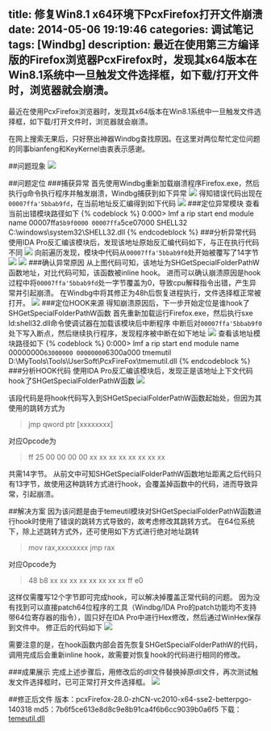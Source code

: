title: 修复Win8.1 x64环境下PcxFirefox打开文件崩溃
date: 2014-05-06 19:19:46
categories: 调试笔记
tags: [Windbg]
description: 最近在使用第三方编译版的Firefox浏览器PcxFirefox时，发现其x64版本在Win8.1系统中一旦触发文件选择框，如下载/打开文件时，浏览器就会崩溃。
---

最近在使用PcxFirefox浏览器时，发现其x64版本在Win8.1系统中一旦触发文件选择框，如下载/打开文件时，浏览器就会崩溃。

在网上搜索无果后，只好祭出神器Windbg查找原因。在这里对两位帮忙定位问题的同事bianfeng和KeyKernel由衷表示感谢。
<!-- more -->

##问题现象
![](http://smvirus.com/img/blog/repair-pcxfirefox-crash-in-win81-x64-environment/crash.jpg)

##问题定位
###捕获异常
首先使用Windbg重新加载崩溃程序Firefox.exe，然后执行g命令执行程序并触发崩溃，Windbg捕获到如下异常
![](http://smvirus.com/img/blog/repair-pcxfirefox-crash-in-win81-x64-environment/windbg_crash.jpg)
得知错误代码出现在`00007ffa'5bbab9fd`，在当前地址反汇编得到如下代码
![](http://smvirus.com/img/blog/repair-pcxfirefox-crash-in-win81-x64-environment/u-rip.jpg)
###定位异常模块
查看当前出错模块路径如下
{% codeblock %}
0:000> lmf a rip
start             end                 module name
00007ffa`5b9f0000 00007ffa`5ce07000   SHELL32  C:\windows\system32\SHELL32.dll
{% endcodeblock %}
###分析异常代码
使用IDA Pro反汇编该模块后，发现该地址原始反汇编代码如下，与正在执行代码不同
![](http://smvirus.com/img/blog/repair-pcxfirefox-crash-in-win81-x64-environment/ida-code.jpg)
向前遍历发现，模块中代码从`00007ffa'5bbab9f0`处开始被覆写了14字节
![](http://smvirus.com/img/blog/repair-pcxfirefox-crash-in-win81-x64-environment/u-b9f0.jpg)
![](http://smvirus.com/img/blog/repair-pcxfirefox-crash-in-win81-x64-environment/ida-b9f0.jpg)
###确认异常原因
从上图代码可知，该地址为SHGetSpecialFolderPathW函数地址，对比代码可知，该函数被inline hook。
进而可以确认崩溃原因是hook过程中将`00007ffa'5bbab9fd`处一字节覆盖为0，导致cpu解释指令出错，产生异常并引起崩溃。
在Windbg中将其修正为48h后恢复进程执行，文件选择框正常被打开。
![](http://smvirus.com/img/blog/repair-pcxfirefox-crash-in-win81-x64-environment/is-ok.jpg)
###定位HOOK来源
得知崩溃原因后，下一步开始定位是谁hook了SHGetSpecialFolderPathW函数
首先重新加载运行Firefox.exe，然后执行sxe ld:shell32.dll命令使调试器在加载该模块后中断程序
中断后对`00007ffa'5bbab9f0`处下写入断点，然后继续执行程序，发现程序被中断在如下地址
![](http://smvirus.com/img/blog/repair-pcxfirefox-crash-in-win81-x64-environment/ba-b9f0.jpg)
查看该地址模块路径如下
{% codeblock %}
0:000> lmf a rip
start             end                 module name
00000000`63000000 00000000`6300a000   tmemutil D:\MyTools\Tools\UserSoft\PcxFireFox\tmemutil.dll
{% endcodeblock %}
###分析HOOK代码
使用IDA Pro反汇编该模块后，发现正是该地址上下文代码hook了SHGetSpecialFolderPathW函数
![](http://smvirus.com/img/blog/repair-pcxfirefox-crash-in-win81-x64-environment/ida-hook.jpg)

该段代码是将hook代码写入到SHGetSpecialFolderPathW函数起始处，但因为其使用的跳转方式为
>jmp qword ptr [xxxxxxxx]

对应Opcode为
>ff 25 00 00 00 00 xx xx xx xx xx xx xx xx

共需14字节。
从前文中可知SHGetSpecialFolderPathW函数地址距离之后代码只有13字节，故使用这种跳转方式进行hook，会覆盖掉函数中的代码，进而导致异常，引起崩溃。

##解决方案
因为该问题是由于temeutil模块对SHGetSpecialFolderPathW函数进行hook时使用了错误的跳转方式导致的，故考虑修改其跳转方式。
在64位系统下，除上述跳转方式外，还可使用如下方式进行绝对地址跳转
>mov rax,xxxxxxxx
>jmp rax

对应Opcode为
>48 b8 xx xx xx xx xx xx xx xx
>ff e0

这样仅需覆写12个字节即可完成hook，可以解决掉覆盖正常代码的问题。
因为没有找到可以直接patch64位程序的工具（Windbg/IDA Pro的patch功能均不支持带64位寄存器的指令），固只好在IDA Pro中进行Hex修改，然后通过WinHex保存到文件中。
修正后的代码如下
![](http://smvirus.com/img/blog/repair-pcxfirefox-crash-in-win81-x64-environment/fix-hook.jpg)

需要注意的是，在hook函数内部会首先恢复SHGetSpecialFolderPathW的代码，调用完成后会重新inline hook，故需要对恢复hook的代码进行相同的修改。

###成果展示
完成上述步骤后，用修改后的dll文件替换掉原dll文件，再次测试触发文件选择框时，已可正常打开文件选择框。
![](http://smvirus.com/img/blog/repair-pcxfirefox-crash-in-win81-x64-environment/is-ok.jpg)

##修正后文件
版本：pcxFirefox-28.0-zhCN-vc2010-x64-sse2-betterpgo-140318
md5：7b6f5ce613e8d8c9e8b91ca4f6b6cc9039b0a6f5
下载：[temeutil.dll](http://pan.baidu.com/s/1fCfsM)
